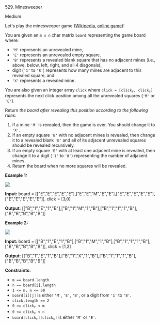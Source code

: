 529\. Minesweeper

Medium

Let's play the minesweeper game ([Wikipedia](https://en.wikipedia.org/wiki/Minesweeper_(video_game)), [online game](http://minesweeperonline.com))!

You are given an `m x n` char matrix `board` representing the game board where:

*   `'M'` represents an unrevealed mine,
*   `'E'` represents an unrevealed empty square,
*   `'B'` represents a revealed blank square that has no adjacent mines (i.e., above, below, left, right, and all 4 diagonals),
*   digit (`'1'` to `'8'`) represents how many mines are adjacent to this revealed square, and
*   `'X'` represents a revealed mine.

You are also given an integer array `click` where <code>click = [click<sub>r</sub>, click<sub>c</sub>]</code> represents the next click position among all the unrevealed squares (`'M'` or `'E'`).

Return _the board after revealing this position according to the following rules_:

1.  If a mine `'M'` is revealed, then the game is over. You should change it to `'X'`.
2.  If an empty square `'E'` with no adjacent mines is revealed, then change it to a revealed blank `'B'` and all of its adjacent unrevealed squares should be revealed recursively.
3.  If an empty square `'E'` with at least one adjacent mine is revealed, then change it to a digit (`'1'` to `'8'`) representing the number of adjacent mines.
4.  Return the board when no more squares will be revealed.

**Example 1:**

![](https://leetcode-in-java.github.io/src/main/java/g0501_0600/s0529_minesweeper/minesweeper_example_1.png)

**Input:** board = [["E","E","E","E","E"],["E","E","M","E","E"],["E","E","E","E","E"],["E","E","E","E","E"]], click = [3,0]

**Output:** [["B","1","E","1","B"],["B","1","M","1","B"],["B","1","1","1","B"],["B","B","B","B","B"]]

**Example 2:**

![](https://leetcode-in-java.github.io/src/main/java/g0501_0600/s0529_minesweeper/minesweeper_example_2.png)

**Input:** board = [["B","1","E","1","B"],["B","1","M","1","B"],["B","1","1","1","B"],["B","B","B","B","B"]], click = [1,2]

**Output:** [["B","1","E","1","B"],["B","1","X","1","B"],["B","1","1","1","B"],["B","B","B","B","B"]]

**Constraints:**

*   `m == board.length`
*   `n == board[i].length`
*   `1 <= m, n <= 50`
*   `board[i][j]` is either `'M'`, `'E'`, `'B'`, or a digit from `'1'` to `'8'`.
*   `click.length == 2`
*   <code>0 <= click<sub>r</sub> < m</code>
*   <code>0 <= click<sub>c</sub> < n</code>
*   <code>board[click<sub>r</sub>][click<sub>c</sub>]</code> is either `'M'` or `'E'`.